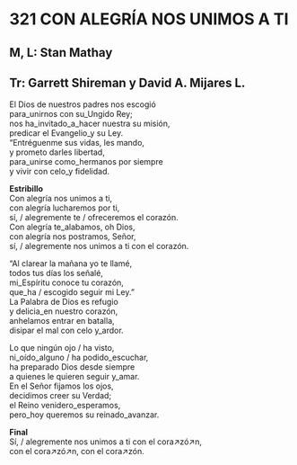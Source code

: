 # 321 CON ALEGRÍA NOS UNIMOS A TI

## M, L: Stan Mathay
## Tr: Garrett Shireman y David A. Mijares L.

El Dios de nuestros padres nos escogió  
para_unirnos con su_Ungido Rey;  
nos ha_invitado_a_hacer nuestra su misión,  
predicar el Evangelio_y su Ley.  
“Entréguenme sus vidas, les mando,  
y prometo darles libertad,  
para_unirse como_hermanos por siempre  
y vivir con celo_y fidelidad.  

**Estribillo**  
Con alegría nos unimos a ti,  
con alegría lucharemos por ti,  
sí, / alegremente te / ofreceremos el corazón.  
Con alegría te_alabamos, oh Dios,  
con alegría nos postramos, Señor,  
sí, / alegremente nos unimos a ti con el corazón.  

“Al clarear la mañana yo te llamé,  
todos tus días los señalé,  
mi_Espíritu conoce tu corazón,  
que_ha / escogido seguir mi Ley.”  
La Palabra de Dios es refugio  
y delicia_en nuestro corazón,  
anhelamos entrar en batalla,  
disipar el mal con celo y_ardor.  

Lo que ningún ojo / ha visto,  
ni_oído_alguno / ha podido_escuchar,  
ha preparado Dios desde siempre  
a quienes le quieren seguir y_amar.  
En el Señor fijamos los ojos,  
decidimos creer su Verdad;  
el Reino venidero_esperamos,  
pero_hoy queremos su reinado_avanzar.  

**Final**  
Sí, / alegremente nos unimos a ti con el cora↗zó↗n,  
con el cora↗zó↗n, con el cora↗zón.  

